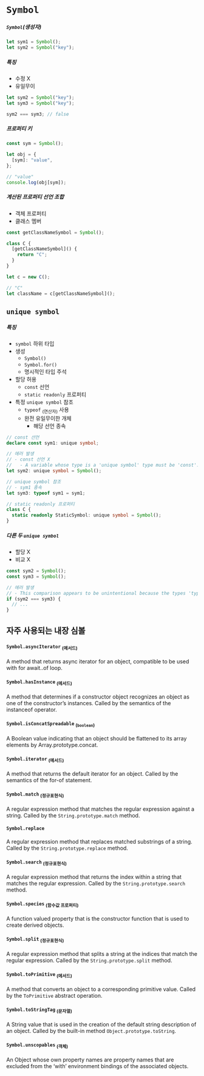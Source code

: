 `Symbol`
========


##### `Symbol`<ssub>(생성자)</ssub>
```ts
let sym1 = Symbol();
let sym2 = Symbol("key");
```

##### 특징
- 수정 X
- 유일무이
```ts
let sym2 = Symbol("key");
let sym3 = Symbol("key");

sym2 === sym3; // false
```

##### 프로퍼티 키
```ts
const sym = Symbol();

let obj = {
  [sym]: "value",
};

// "value"
console.log(obj[sym]);
```

##### 계산된 프로퍼티 선언 조합
- 객체 프로퍼티
- 클래스 멤버
```ts
const getClassNameSymbol = Symbol();

class C {
  [getClassNameSymbol]() {
    return "C";
  }
}

let c = new C();

// "C"
let className = c[getClassNameSymbol]();
```

## `unique symbol`

##### 특징
- `symbol` 하위 타입
- 생성
  - `Symbol()`
  - `Symbol.for()`
  - 명시적인 타입 주석
- 할당 허용
  - `const` 선언
  - `static readonly` 프로퍼티
- 특정 `unique symbol` 참조
  - `typeof` <sub>(연산자)</sub> 사용
  - 완전 유일무이한 개체
    - 해당 선언 종속
```ts
// const 선언
declare const sym1: unique symbol;

// 에러 발생
// - const 선언 X
//   - A variable whose type is a 'unique symbol' type must be 'const'.
let sym2: unique symbol = Symbol();

// unique symbol 참조
// - sym1 종속
let sym3: typeof sym1 = sym1;

// static readonly 프로퍼티
class C {
  static readonly StaticSymbol: unique symbol = Symbol();
}
```

##### 다른 두 `unique symbol`
- 할당 X
- 비교 X
```ts
const sym2 = Symbol();
const sym3 = Symbol();

// 에러 발생
// - This comparison appears to be unintentional because the types 'typeof sym2' and 'typeof sym3' have no overlap.
if (sym2 === sym3) {
  // ...
}
```

## 자주 사용되는 내장 심볼

#### `Symbol.asyncIterator` <sub>(메서드)</sub>

A method that returns async iterator for an object, compatible to be used with for await..of loop.

#### `Symbol.hasInstance` <sub>(메서드)</sub>
A method that determines if a constructor object recognizes an object as one of the constructor’s instances. Called by the semantics of the instanceof operator.

#### `Symbol.isConcatSpreadable` <sub>(`boolean`)</sub>
A Boolean value indicating that an object should be flattened to its array elements by Array.prototype.concat.

#### `Symbol.iterator` <sub>(메서드)</sub>
A method that returns the default iterator for an object. Called by the semantics of the for-of statement.

#### `Symbol.match` <sub>(정규표현식)</sub>
A regular expression method that matches the regular expression against a string. Called by the `String.prototype.match` method.

#### `Symbol.replace`
A regular expression method that replaces matched substrings of a string. Called by the `String.prototype.replace` method.

#### `Symbol.search` <sub>(정규표현식)</sub>
A regular expression method that returns the index within a string that matches the regular expression. Called by the `String.prototype.search` method.

#### `Symbol.species` <sub>(함수값 프로퍼티)</sub>
A function valued property that is the constructor function that is used to create derived objects.

#### `Symbol.split` <sub>(정규표현식)</sub>
A regular expression method that splits a string at the indices that match the regular expression. Called by the `String.prototype.split` method.

#### `Symbol.toPrimitive` <sub>(메서드)</sub>
A method that converts an object to a corresponding primitive value. Called by the `ToPrimitive` abstract operation.

#### `Symbol.toStringTag` <sub>(문자열)</sub>
A String value that is used in the creation of the default string description of an object. Called by the built-in method `Object.prototype.toString`.

#### `Symbol.unscopables` <sub>(객체)</sub>
An Object whose own property names are property names that are excluded from the ‘with’ environment bindings of the associated objects.

